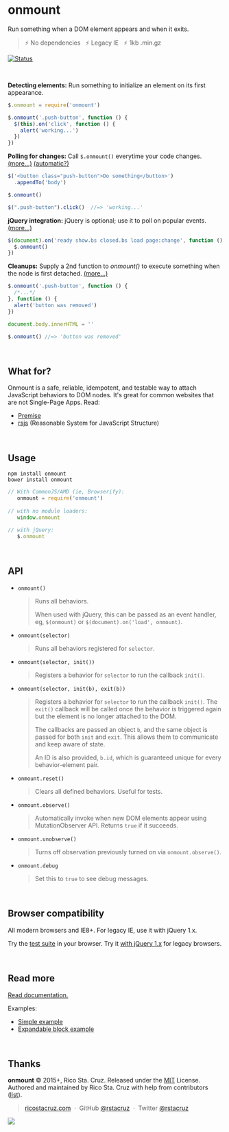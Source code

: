 # onmount

Run something when a DOM element appears and when it exits.

> :zap: No dependencies &nbsp;
> :zap: Legacy IE &nbsp;
> :zap: 1kb .min.gz

[![Status](https://travis-ci.org/rstacruz/onmount.svg?branch=master)](https://travis-ci.org/rstacruz/onmount "See test builds")

<br>

**Detecting elements:**
Run something to initialize an element on its first appearance.

```js
$.onmount = require('onmount')

$.onmount('.push-button', function () {
  $(this).on('click', function () {
    alert('working...')
  })
})
```

**Polling for changes:**
Call `$.onmount()` everytime your code changes.
[(more...)](/docs/idempotency.md)
[(automatic?)](/docs/automatic-observation.md)

```js
$('<button class="push-button">Do something</button>')
  .appendTo('body')

$.onmount()

$(".push-button").click()  //=> 'working...'
```

**jQuery integration:**
jQuery is optional; use it to poll on popular events. [(more...)](/docs/idempotency.md)

```js
$(document).on('ready show.bs closed.bs load page:change', function () {
  $.onmount()
})
```

**Cleanups:**
Supply a 2nd function to *onmount()* to execute something when the node is first detached.
[(more...)](/docs/cleanup.md)

```js
$.onmount('.push-button', function () {
  /*...*/
}, function () {
  alert('button was removed')
})

document.body.innerHTML = ''

$.onmount() //=> 'button was removed'
```

<br>

## What for?

Onmount is a safe, reliable, idempotent, and testable way to attach JavaScript behaviors to DOM nodes. It's great for common websites that are not Single-Page Apps. Read:

- [Premise](/docs/premise.md)
- [rsjs][rsjs] (Reasonable System for JavaScript Structure)

<br>

## Usage

```
npm install onmount
bower install onmount
```

```js
// With CommonJS/AMD (ie, Browserify):
   onmount = require('onmount')
   
// with no module loaders:
   window.onmount
  
// with jQuery:
   $.onmount
```

[Bootstrap events]: http://getbootstrap.com/javascript/
[Turbolinks load]: https://github.com/rails/turbolinks#events
[idempotent]: https://en.wiktionary.org/wiki/idempotent
[Browserify]: http://browserify.org/


<br>

## API

* `onmount()`

  > Runs all behaviors.
  >
  > When used with jQuery, this can be passed as an event handler, eg, `$(onmount)` or `$(document).on('load', onmount)`.

* `onmount(selector)`

  > Runs all behaviors registered for `selector`.

* `onmount(selector, init())`

  > Registers a behavior for `selector` to run the callback `init()`.

* `onmount(selector, init(b), exit(b))`

  > Registers a behavior for `selector` to run the callback `init()`. The `exit()` callback will be called once the behavior is triggered again but the element is no longer attached to the DOM.
  >
  > The callbacks are passed an object `b`, and  the same object is passed for both `init` and `exit`. This allows them to communicate and keep aware of state.
  >
  > An ID is also provided, `b.id`, which is guaranteed unique for every behavior-element pair.

* `onmount.reset()`

  > Clears all defined behaviors. Useful for tests.

* `onmount.observe()`

  > Automatically invoke when new DOM elements appear using MutationObserver API. Returns `true` if it succeeds.

* `onmount.unobserve()`

  > Turns off observation previously turned on via `onmount.observe()`.

* `onmount.debug`

  > Set this to `true` to see debug messages.

<br>

## Browser compatibility

All modern browsers and IE8+. For legacy IE, use it with jQuery 1.x.

Try the [test suite](https://rawgit.com/rstacruz/onmount/master/test/index.html) in your browser. Try it [with jQuery 1.x](https://rawgit.com/rstacruz/onmount/master/test/jquery.html) for legacy browsers.

<br>

## Read more

[Read documentation.](/docs)

Examples:

- [Simple example](examples/simple.js)
- [Expandable block example](examples/expandable.js)

<br>

## Thanks

**onmount** © 2015+, Rico Sta. Cruz. Released under the [MIT] License.<br>
Authored and maintained by Rico Sta. Cruz with help from contributors ([list][contributors]).

> [ricostacruz.com](http://ricostacruz.com) &nbsp;&middot;&nbsp;
> GitHub [@rstacruz](https://github.com/rstacruz) &nbsp;&middot;&nbsp;
> Twitter [@rstacruz](https://twitter.com/rstacruz)

[MIT]: http://mit-license.org/
[contributors]: http://github.com/rstacruz/onmount/contributors
[rsjs]: https://github.com/rstacruz/rsjs

[![](https://img.shields.io/badge/%E2%9C%93-collaborative_etiquette-brightgreen.svg)](http://git.io/col)
